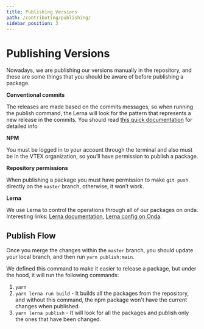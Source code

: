 ```yaml
---
title: Publishing Versions
path: /contributing/publishing/
sidebar_position: 3
---
```


# Publishing Versions

Nowadays, we are publishing our versions manually in the repository, and these are some things that you should be aware of before publishing a package.

**Conventional commits**

The releases are made based on the commits messages, so when running the publish command, the Lerna will look for the pattern that represents a new release in the commits. You should read [this quick documentation](https://www.conventionalcommits.org/en/v1.0.0/) for detailed info

**NPM**

You must be logged in to your account through the terminal and also must be in the VTEX organization, so you’ll have permission to publish a package.

**Repository permissions**

When publishing a package you must have permission to make `git push` directly on the `master` branch, otherwise, it won’t work.

**Lerna**

We use Lerna to control the operations through all of our packages on onda. Interesting links: [Lerna documentation](https://github.com/lerna/lerna), [Lerna config on Onda](https://github.com/vtex/admin-ui/blob/main/lerna.json).

## Publish Flow

Once you merge the changes within the `master` branch, you should update your local branch, and then run `yarn publish:main`.

We defined this command to make it easier to release a package, but under the hood, it will run the following commands:

1. `yarn`
2. `yarn lerna run build` - It builds all the packages from the repository, and without this command, the npm package won't have the current changes when published.
3. `yarn lerna publish` - It will look for all the packages and publish only the ones that have been changed.
